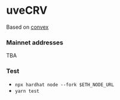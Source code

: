 # uveCRV

Based on [convex](https://github.com/convex-eth/platform)

### Mainnet addresses

TBA

### Test

- `npx hardhat node --fork $ETH_NODE_URL`
- `yarn test`
